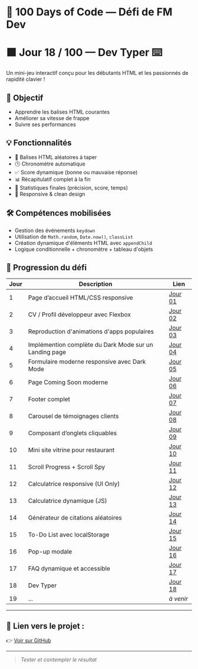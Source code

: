 # 🚀 100 Days of Code — Défi de FM Dev
# 🟩 Jour 18 / 100 — Dev Typer ⌨️

Un mini-jeu interactif conçu pour les débutants HTML et les passionnés de rapidité clavier !

## 🎯 Objectif
- Apprendre les balises HTML courantes
- Améliorer sa vitesse de frappe
- Suivre ses performances

## 💡 Fonctionnalités
- 🎲 Balises HTML aléatoires à taper
- 🕒 Chronomètre automatique
- ✅ Score dynamique (bonne ou mauvaise réponse)
- 📊 Récapitulatif complet à la fin
- 🔢 Statistiques finales (précision, score, temps)
- 📱 Responsive & clean design

## 🛠️ Compétences mobilisées
- Gestion des événements `keydown`
- Utilisation de `Math.random`, `Date.now()`, `classList`
- Création dynamique d'éléments HTML avec `appendChild`
- Logique conditionnelle + chronomètre + tableau d'objets

## 📅 Progression du défi

| Jour | Description | Lien |
|------|-------------|------|
| 1 | Page d’accueil HTML/CSS responsive | [Jour 01](./jour-01) |
| 2 | CV / Profil développeur avec Flexbox | [Jour 02](./jour-02) |
| 3 | Reproduction d'animations d'apps populaires | [Jour 03](./jour-03) |
| 4 | Implémention complète du Dark Mode sur un Landing page | [Jour 04](./jour-04) |
| 5 | Formulaire moderne responsive avec Dark Mode | [Jour 05](./jour-05) |
| 6 | Page Coming Soon moderne | [Jour 06](./jour-06) |
| 7 | Footer complet | [Jour 07](./jour-07) |
| 8 | Carousel de témoignages clients | [Jour 08](./jour-08) |
| 9 | Composant d’onglets cliquables | [Jour 09](./jour-09) |
| 10 | Mini site vitrine pour restaurant | [Jour 10](./jour-10) |
| 11 | Scroll Progress + Scroll Spy | [Jour 11](../jour-11) |
| 12 | Calculatrice responsive (UI Only) | [Jour 12](../jour-12) |
| 13 | Calculatrice dynamique (JS) | [Jour 13](../jour-13) |
| 14 | Générateur de citations aléatoires | [Jour 14](../jour-14) |
| 15 | To-Do List avec localStorage | [Jour 15](../jour-15) |
| 16 | Pop-up modale | [Jour 16](../jour-16)  |
| 17 | FAQ dynamique et accessible | [Jour 17](../jour-17) |
| 18 | Dev Typer | [Jour 18](../jour-18) |
| 19 | ... | _à venir_ |

---

## 🔗 Lien vers le projet :
👉 [Voir sur GitHub](https://github.com/franckmanichedev/-100DaysOfCode/tree/main/jour-18)

---

> _Tester et contempler le résultat_
